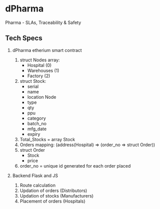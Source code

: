 # dPharma

Pharma - SLAs, Traceability & Safety

## Tech Specs

1. dPharma etherium smart contract
    1. struct Nodes array:
        * Hospital (0)
        * Warehouses (1)
        * Factory (2)
    1. struct Stock:
        * serial
        * name
        * location Node
        * type
        * qty
        * ppu
        * category
        * batch_no
        * mfg_date
        * expiry
    1. Total_Stocks = array Stock
    1. Orders mapping: (address(Hospital) => (order_no => struct Order))
    1. struct Order
        * Stock
        * price
    1. order_no = unique id generated for each order placed

1. Backend Flask and JS
    1. Route calculation
    1. Updation of orders (Distributors)
    1. Updation of stocks (Manufacturers)
    1. Placement of orders (Hospitals)
